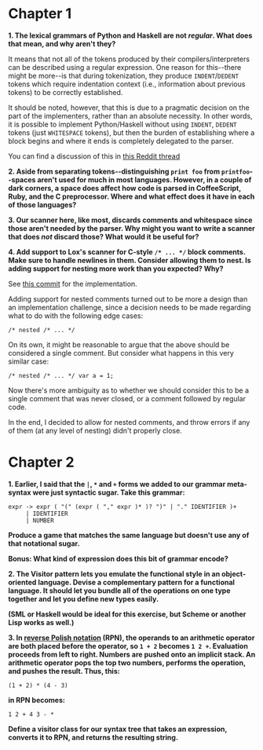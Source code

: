 # Chapter 1
**1. The lexical grammars of Python and Haskell are not *regular*. What does that mean, and why aren't they?**

It means that not all of the tokens produced by their compilers/interpreters can be described using a regular expression. One reason for this--there might be more--is that during tokenization, they produce `INDENT`/`DEDENT` tokens which require indentation context (i.e., information about previous tokens) to be correctly established.

It should be noted, however, that this is due to a pragmatic decision on the part of the implementers, rather than an absolute necessity. In other words, it is possible to implement Python/Haskell without using `INDENT`, `DEDENT` tokens (just `WHITESPACE` tokens), but then the burden of establishing where a block begins and where it ends is completely delegated to the parser.

You can find a discussion of this in [this Reddit thread](https://www.reddit.com/r/compsci/comments/kkzn3r/the_lexical_grammars_of_python_and_haskell_are/)

**2. Aside from separating tokens--distinguishing `print foo` from `printfoo`--spaces aren't used for much in most languages. However, in a couple of dark corners, a space does affect how code is parsed in CoffeeScript, Ruby, and the C preprocessor. Where and what effect does it have in each of those languages?**

**3. Our scanner here, like most, discards comments and whitespace since those aren't needed by the parser. Why might you want to write a scanner that does *not* discard those? What would it be useful for?**

**4. Add support to Lox's scanner for C-style `/* ... */` block comments. Make sure to handle newlines in them. Consider allowing them to nest. Is adding support for nesting more work than you expected? Why?**

See [this commit](https://github.com/zxul767/lox/commit/f1cec178a56710d040573b41eea07566c1a787f4) for the implementation.

Adding support for nested comments turned out to be more a design than an implementation challenge, since a decision needs to be made regarding what to do with the following edge cases:

```
/* nested /* ... */
```

On its own, it might be reasonable to argue that the above should be considered a single comment. But consider what happens in this very similar case:

```
/* nested /* ... */ var a = 1;
```

Now there's more ambiguity as to whether we should consider this to be a single comment that was never closed, or a comment followed by regular code.

In the end, I decided to allow for nested comments, and throw errors if any of them (at any level of nesting) didn't properly close.

# Chapter 2

**1. Earlier, I said that the `|`, `*` and `+` forms we added to our grammar meta-syntax were just syntactic sugar. Take this grammar:**

```
expr -> expr ( "(" (expr ( "," expr )* )? ")" | "." IDENTIFIER )+
     | IDENTIFIER
     | NUMBER
```

**Produce a game that matches the same language but doesn't use any of that notational sugar.**

**Bonus: What kind of expression does this bit of grammar encode?**

**2. The Visitor pattern lets you emulate the functional style in an object-oriented language. Devise a complementary pattern for a functional language. It should let you bundle all of the operations on one type together and let you define new types easily.**

**(SML or Haskell would be ideal for this exercise, but Scheme or another Lisp works as well.)**

**3. In [reverse Polish notation](https://en.wikipedia.org/wiki/Reverse_Polish_notation) (RPN), the operands to an arithmetic operator are both placed before the operator, so `1 + 2` becomes `1 2 +`. Evaluation proceeds from left to right. Numbers are pushed onto an implicit stack. An arithmetic operator pops the top two numbers, performs the operation, and pushes the result. Thus, this:**

```
(1 + 2) * (4 - 3)
```

**in RPN becomes:**

```
1 2 + 4 3 - *
```

**Define a visitor class for our syntax tree that takes an expression, converts it to RPN, and returns the resulting string.**
